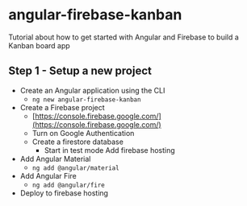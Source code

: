 # angular-firebase-kanban

Tutorial about how to get started with Angular and Firebase to build a Kanban board app

## Step 1 - Setup a new project

- Create an Angular application using the CLI
  - `ng new angular-firebase-kanban`
- Create a Firebase project
  - [https://console.firebase.google.com/](https://console.firebase.google.com/)
  - Turn on Google Authentication
  - Create a firestore database
    - Start in test mode Add firebase hosting
- Add Angular Material
  - `ng add @angular/material`
- Add Angular Fire
  - `ng add @angular/fire`
- Deploy to firebase hosting
